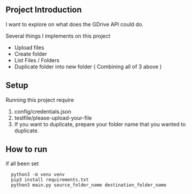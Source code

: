 ## Project Introduction
I want to explore on what does the GDrive API could do.

Several things I implements on this project
- Upload files
- Create folder
- List Files / Folders
- Duplicate folder into new folder ( Combining all of 3 above )


## Setup
Running this project require

1. config/credentials.json
2. testfile/please-upload-your-file
3. If you want to duplicate, prepare your folder name that you wanted to duplicate.

## How to run
if all been set

```
  python3 -m venv venv
  pip3 install requirements.txt
  python3 main.py source_folder_name destination_folder_name
```